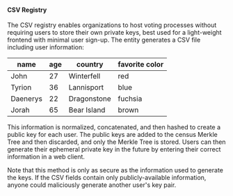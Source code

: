 #### CSV Registry

The CSV registry enables organizations to host voting processes without requiring users to store their own private keys, best used for a light-weight frontend with minimal user sign-up. The entity generates a CSV file including user information:

| name     | age | country     | favorite color |
| -------- | --- | ----------- | ----------     |
| John     | 27  | Winterfell  | red            |
| Tyrion   | 36  | Lannisport  | blue           |
| Daenerys | 22  | Dragonstone | fuchsia        |
| Jorah    | 65  | Bear Island | brown          |

This information is normalized, concatenated, and then hashed to create a public key for each user. The public keys are added to the census Merkle Tree and then discarded, and only the Merkle Tree is stored. Users can then generate their ephemeral private key in the future by entering their correct information in a web client. 

Note that this method is only as secure as the information used to generate the keys. If the CSV fields contain only publicly-available information, anyone could maliciously generate another user's key pair. 